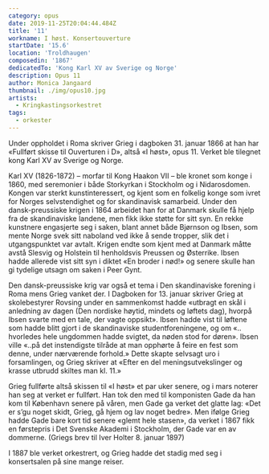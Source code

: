 ```yaml
---
category: opus
date: 2019-11-25T20:04:44.484Z
title: '11'
workname: I høst. Konsertouverture
startDate: '15.6'
location: 'Troldhaugen'
composedin: '1867'
dedicatedTo: 'Kong Karl XV av Sverige og Norge'
description: Opus 11
author: Monica Jangaard
thumbnail: ./img/opus10.jpg
artists:
  - Kringkastingsorkestret
tags:
  - orkester
---
```

Under oppholdet i Roma skriver Grieg i dagboken 31. januar 1866 at han har «Fullført skisse til Ouverturen i D», altså «I høst», opus 11. Verket ble tilegnet kong Karl XV av Sverige og Norge.

Karl XV (1826-1872) – morfar til Kong Haakon VII – ble kronet som konge i 1860, med seremonier i både Storkyrkan i Stockholm og i Nidarosdomen. Kongen var sterkt kunstinteressert, og kjent som en folkelig konge som ivret for Norges selvstendighet og for skandinavisk samarbeid. Under den dansk-preussiske krigen i 1864 arbeidet han for at Danmark skulle få hjelp fra de skandinaviske landene, men fikk ikke støtte for sitt syn. En rekke kunstnere engasjerte seg i saken, blant annet både Bjørnson og Ibsen, som mente Norge svek sitt naboland ved ikke å sende tropper, slik det i utgangspunktet var avtalt. Krigen endte som kjent med at Danmark måtte avstå Slesvig og Holstein til henholdsvis Preussen og Østerrike. Ibsen hadde allerede vist sitt syn i diktet «En broder i nød!» og senere skulle han gi tydelige utsagn om saken i Peer Gynt.

Den dansk-preussiske krig var også et tema i Den skandinaviske forening i Roma mens Grieg vanket der. I Dagboken for 13. januar skriver Grieg at skolebestyrer Rovsing under en sammenkomst hadde «utbragt en skål i anledning av dagen (Den nordiske høytid, mindets og løftets dag), hvorpå Ibsen svarte med en tale, der vagte oppsikt». Ibsen hadde vist til løftene som hadde blitt gjort i de skandinaviske studentforeningene, og om «.. hvorledes hele ungdommen hadde svigtet, da nøden stod for døren». Ibsen ville «..på det instendigste tilråde at man opphørte å feire en fest som denne, under nærværende forhold.» Dette skapte selvsagt uro i forsamlingen, og Grieg skriver at «Efter en del meningsutvekslinger og krasse utbrudd skiltes man kl. 11.»

Grieg fullførte altså skissen til «I høst» et par uker senere, og i mars noterer han seg at verket er fullført. Han tok den med til komponisten Gade da han kom til København senere på våren, men Gade ga verket det glatte lag: «Det er s’gu noget skidt, Grieg, gå hjem og lav noget bedre». Men ifølge Grieg hadde Gade bare kort tid senere «glemt hele stasen», da verket i 1867 fikk en førstepris i Det Svenske Akademi i Stockholm, der Gade var en av dommerne. (Griegs brev til Iver Holter 8. januar 1897)

I 1887 ble verket orkestrert, og Grieg hadde det stadig med seg i konsertsalen på sine mange reiser.  
